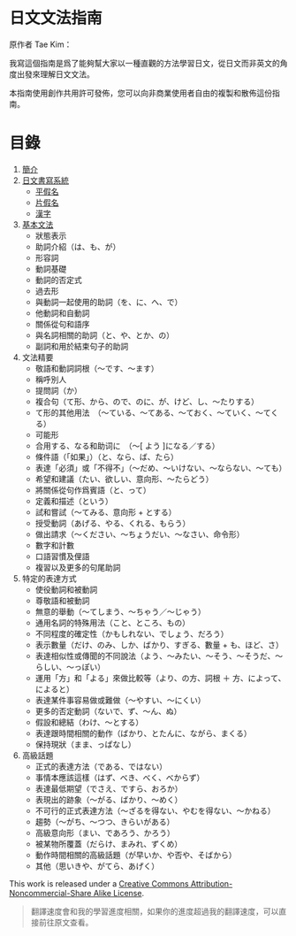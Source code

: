 # 日文文法指南

原作者 Tae Kim：

我寫這個指南是爲了能夠幫大家以一種直觀的方法學習日文，從日文而非英文的角度出發來理解日文文法。

本指南使用創作共用許可發佈，您可以向非商業使用者自由的複製和散佈這份指南。

# 目錄

1. [簡介](ch00_introduction.md)
2. [日文書寫系統](ch01_writing.md)
    * [平假名](ch02_hiragana.md)
    * [片假名](ch03_katakana.md)
    * [漢字](ch04_kanji.md)
3. [基本文法](ch05_basic.md)
    * 狀態表示
    * 助詞介紹（は、も、が）
    * 形容詞
    * 動詞基礎
    * 動詞的否定式
    * 過去形
    * 與動詞一起使用的助詞（を、に、へ、で）
    * 他動詞和自動詞
    * 關係從句和語序
    * 與名詞相關的助詞（と、や、とか、の）
    * 副詞和用於結束句子的助詞
4. 文法精要
    * 敬語和動詞詞根（～です、～ます）
    * 稱呼別人
    * 提問詞（か）
    * 複合句（て形、から、ので、のに、が、けど、し、～たりする）
    * て形的其他用法　（～ている、～てある、～ておく、～ていく、～てくる）
    * 可能形
    * 合用する、なる和助词に　（～[ よう ]になる／する）
    * 條件語（「如果」）（と、なら、ば、たら）
    * 表達「必須」或「不得不」（～だめ、～いけない、～ならない、～ても）
    * 希望和建議（たい、欲しい、意向形、～たらどう）
    * 將關係從句作爲賓語（と、って）
    * 定義和描述（という）
    * 試和嘗試（～てみる、意向形 + とする）
    * 授受動詞（あげる、やる、くれる、もらう）
    * 做出請求（～ください、～ちょうだい、～なさい、命令形）
    * 數字和計數
    * 口語習慣及俚語
    * 複習以及更多的句尾助詞
5. 特定的表達方式
    * 使役動詞和被動詞
    * 尊敬語和被動詞
    * 無意的舉動（～てしまう、～ちゃう／～じゃう）
    * 通用名詞的特殊用法（こと、ところ、もの）
    * 不同程度的確定性（かもしれない、でしょう、だろう）
    * 表示數量（だけ、のみ、しか、ばかり、すぎる、數量 + も、ほど、さ）
    * 表達相似性或傳聞的不同說法（よう、～みたい、～そう、～そうだ、～らしい、～っぽい）
    * 運用「方」和「よる」來做比較等（より、の方、詞根 ＋ 方、によって、によると）
    * 表達某件事容易做或難做（～やすい、～にくい）
    * 更多的否定動詞（ないで、ず、～ん、ぬ）
    * 假設和總結（わけ、～とする）
    * 表達跟時間相關的動作（ばかり、とたんに、ながら、まくる）
    * 保持現狀（まま、っぱなし）
6. 高級話題
    * 正式的表達方法（である、ではない）
    * 事情本應該這樣（はず、べき、べく、べからず）
    * 表達最低期望（でさえ、ですら、おろか）
    * 表現出的跡象（～がる、ばかり、～めく）
    * 不可行的正式表達方法（～ざるを得ない、やむを得ない、～かねる）
    * 趨勢（～がち、～つつ、きらいがある）
    * 高級意向形（まい、であろう、かろう）
    * 被某物所覆蓋（だらけ、まみれ、ずくめ）
    * 動作時間相關的高級話題（が早いか、や否や、そばから）
    * 其他（思いきや、がてら、あげく）


This work is released under a [Creative Commons Attribution-Noncommercial-Share Alike License](https://creativecommons.org/licenses/by-nc-sa/3.0/us/).

>翻譯速度會和我的學習進度相關，如果你的進度超過我的翻譯速度，可以直接前往原文查看。